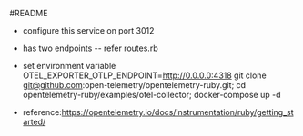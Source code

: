 #README

* configure this service on port 3012
* has two endpoints -- refer routes.rb

* set environment variable OTEL_EXPORTER_OTLP_ENDPOINT=http://0.0.0.0:4318
git clone git@github.com:open-telemetry/opentelemetry-ruby.git;
cd opentelemetry-ruby/examples/otel-collector;
docker-compose up -d

* reference:https://opentelemetry.io/docs/instrumentation/ruby/getting_started/

